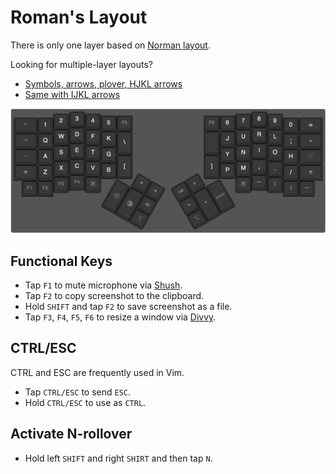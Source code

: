 # Roman's Layout

There is only one layer based on [Norman layout](https://normanlayout.info/).

Looking for multiple-layer layouts?

- [Symbols, arrows, plover, HJKL arrows](../romanzolotarev-norman-plover-osx-hjkl/)
- [Same with IJKL arrows](../romanzolotarev-norman-plover-osx/)

[![keyboard-layout](romanzolotarev-norman-osx.png)](http://www.keyboard-layout-editor.com/#/gists/9e89d54f1ea6eeeb7dab1b2d19d28195)

## Functional Keys

- Tap `F1` to mute microphone via [Shush](http://mizage.com/shush/).
- Tap `F2` to copy screenshot to the clipboard.
- Hold `SHIFT` and tap `F2` to save screenshot as a file.
- Tap `F3`, `F4`, `F5`, `F6` to resize a window via [Divvy](http://mizage.com/divvy/).

## CTRL/ESC

CTRL and ESC are frequently used in Vim.

- Tap `CTRL/ESC` to send `ESC`.
- Hold `CTRL/ESC` to use as `CTRL`.

## Activate N-rollover

- Hold left `SHIFT` and right `SHIRT` and then tap `N`.
